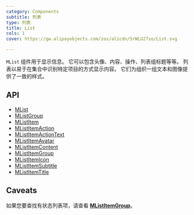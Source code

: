```yaml
---
category: Components
subtitle: 列表
type: 列表
title: List
cols: 1
cover: https://gw.alipayobjects.com/zos/alicdn/5rWLU27so/List.svg

---
```


`MList` 组件用于显示信息。 它可以包含头像、内容、操作、列表组标题等等。 列表以易于在集合中识别特定项目的方式显示内容。 它们为组织一组文本和图像提供了一致的样式。

## API

- [MList](/docs/api/MList)
- [MListGroup](/docs/api/MListGroup)
- [MListItem](/docs/api/MListItem)
- [MListItemAction](/docs/api/MListItemAction)
- [MListItemActionText](/docs/api/MListItemActionText)
- [MListItemAvatar](/docs/api/MListItemAvatar)
- [MListItemContent](/docs/api/MListItemContent)
- [MListItemGroup](/docs/api/MListItemGroup)
- [MListItemIcon](/docs/api/MListItemIcon)
- [MListItemSubtitle](/docs/api/MListItemSubtitle)
- [MListItemTitle](/docs/api/MListItemTitle)

## Caveats

<!--alert:info-->
如果您要查找有状态列表项，请查看 [**MListItemGroup**](/components/listitemgroup)。